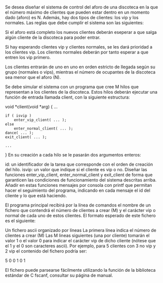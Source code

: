 Se desea diseñar el sistema de control del aforo de una discoteca en la que el número máximo de clientes que pueden estar dentro en un momento dado (aforo) es N. Además, hay dos tipos de clientes: los vip y los normales. Las reglas que debe cumplir el sistema son las siguientes:

Si el aforo está completo los nuevos clientes deberán eseperar a que salga algún cliente de la discoteca para poder entrar.

Si hay esperando clientes vip y clientes normales, se les dará prioridad a los clientes vip. Los clientes normales deberán por tanto esperar a que entren los vip primero.

Los clientes entrarán de uno en uno en orden estricto de llegada según su grupo (normales o vips), mientras el número de ocupantes de la discoteca sea menor que el aforo (N).

Se debe simular el sistema con un programa que cree M hilos que representan a los clientes de la discoteca. Estos hilos deberán ejecutar una función de entrada llamada client, con la siguiente estructura:

void *client(void *arg)
{
    ...

    if ( isvip )
        enter_vip_client( ... );
    else
        enter_normal_client( ... );
    dance( ... );
    exit_client( ... );

    ...
}
En su creación a cada hilo se le pasarán dos argumentos enteros:

id: un identificador de la tarea que corresponde con el orden de creación del hilo.
isvip: un valor que indique si el cliente es vip o no.
Diseñar las funciones enter_vip_client, enter_normal_client y exit_client de forma que garanticen las condiciones de funcionamiento del sistema descritas arriba. Añadir en estas funciones mensajes por consola con printf que permitan hacer el seguimiento del programa, indicando en cada mensaje el id del cliente y lo que está haciendo.

El programa principal recibirá por la línea de comandos el nombre de un fichero que contendrá el número de clientes a crear (M) y el carácter vip o normal de cada uno de estos clientes. El formato esperado de este fichero es el siguiente:

Un fichero ascii organizado por líneas
La primera línea indica el número de clientes a crear (M)
Las M lineas siguientes (una por cliente) tomarán el valor 1 o el valor 0 para indicar el carácter vip de dicho cliente (nótese que el 1 y el 0 son caracteres ascii).
Por ejemplo, para 5 clientes con 3 no vip y 2 vip el contenido del fichero podría ser:

5
0
0
1
0
1

El fichero puede parsearse fácilmente utilizando la función de la biblioteca estándar de C fscanf, consultar su página de manual.